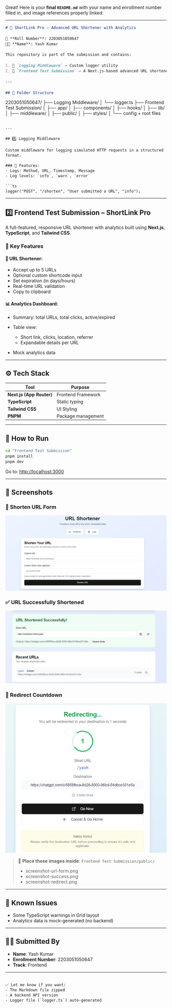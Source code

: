 Great! Here is your **final `README.md`** with your name and enrollment number filled in, and image references properly linked:

---

```markdown
# 🎯 ShortLink Pro – Advanced URL Shortener with Analytics

📌 **Roll Number**: 2203051050647  
👨‍💻 **Name**: Yash Kumar

This repository is part of the submission and contains:

1. 📂 `Logging Middleware` – Custom logger utility  
2. 📂 `Frontend Test Submission` – A Next.js-based advanced URL shortener with built-in analytics

---

## 📁 Folder Structure

```

2203051050647/
├── Logging Middleware/
│   └── logger.ts
├── Frontend Test Submission/
│   ├── app/
│   ├── components/
│   ├── hooks/
│   ├── lib/
│   ├── middleware/
│   ├── public/
│   ├── styles/
│   └── config + root files

````

---

## 1️⃣ Logging Middleware

Custom middleware for logging simulated HTTP requests in a structured format.

### 🔧 Features:
- Logs: Method, URL, Timestamp, Message
- Log levels: `info`, `warn`, `error`

```ts
logger("POST", "/shorten", "User submitted a URL", "info");
````

---

## 2️⃣ Frontend Test Submission – ShortLink Pro

A full-featured, responsive URL shortener with analytics built using **Next.js**, **TypeScript**, and **Tailwind CSS**.

### 🧩 Key Features

#### 🔗 URL Shortener:

* Accept up to 5 URLs
* Optional custom shortcode input
* Set expiration (in days/hours)
* Real-time URL validation
* Copy to clipboard

#### 📊 Analytics Dashboard:

* Summary: total URLs, total clicks, active/expired
* Table view:

  * Short link, clicks, location, referrer
  * Expandable details per URL
* Mock analytics data

---

## ⚙️ Tech Stack

| Tool                     | Purpose            |
| ------------------------ | ------------------ |
| **Next.js (App Router)** | Frontend Framework |
| **TypeScript**           | Static typing      |
| **Tailwind CSS**         | UI Styling         |
| **PNPM**                 | Package management |

---

## 🚀 How to Run

```bash
cd "Frontend Test Submission"
pnpm install
pnpm dev
```

Go to: [http://localhost:3000](http://localhost:3000)

---

## 📸 Screenshots

### 🔧 Shorten URL Form

![Shorten URL Page](./Screenshot%202025-06-23%20134835.png)

### ✅ URL Successfully Shortened

![Shortened Success](./Screenshot%202025-06-23%20134911.png)

### 🔁 Redirect Countdown

![Redirect Page](./Screenshot%202025-06-23%20134936.png)

> 📁 **Place these images inside**:
> `Frontend Test Submission/public/`
>
> * screenshot-url-form.png
> * screenshot-success.png
> * screenshot-redirect.png

---

## 🧪 Known Issues

* Some TypeScript warnings in Grid layout
* Analytics data is mock-generated (no backend)

---

## 👨‍💻 Submitted By

* **Name**: Yash Kumar
* **Enrollment Number**: 2203051050647
* **Track**: Frontend

---

```

✅ Let me know if you want:
- The Markdown file zipped
- A backend API version
- Logger file (`logger.ts`) auto-generated
```
